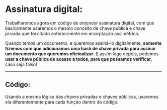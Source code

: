 # Assinatura digital:

Trabalharemos agora em código de entender assinatura digital, com que basicamente usaremos o mesmo conceito de chave pública e chave privada que foi citado anteriormente em encirptação assimétrica.

Quando temos um documento, e queremos assiná-lo digitalmente, **somente fizemos com que adicionamos uma hash de chave privada para assinar um documento que queremos oficioalizar**. E assim logo depois, podemos **usar a chave pública de acesso a todos, para que possamos verificar**, caso seja falso!

---

## Código: 

Usando a mesma lógica das chaves privadas e chaves públicas, usaremos ela diferentemente para cada função dentro do código.

```js

```